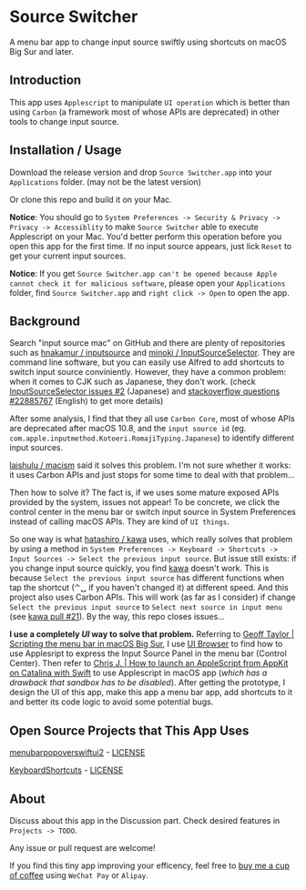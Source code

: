 #  Source Switcher

A menu bar app to change input source swiftly using shortcuts on macOS Big Sur and later.

## Introduction

This app uses `Applescript` to manipulate `UI operation` which is better than using `Carbon` (a framework most of whose APIs are deprecated) in other tools to change input source.

## Installation / Usage

Download the release version and drop `Source Switcher.app`  into your `Applications` folder. (may not be the latest version)

Or clone this repo and build it on your Mac.

**Notice**: You should go to `System Preferences -> Security & Privacy -> Privacy -> Accessiblity` to make `Source Switcher` able to execute Applescript on your Mac. You'd better perform this operation before you open this app for the first time. If no input source appears, just lick `Reset` to get your current input sources.

**Notice**: If you get `Source Switcher.app can't be opened because Apple cannot check it for malicious software`, please open your `Applications` folder, find `Source Switcher.app` and `right click -> Open` to open the app. 

## Background

Search "input source mac" on GitHub and there are plenty of repositories such as [hnakamur / inputsource](https://github.com/hnakamur/inputsource) and [minoki / InputSourceSelector](https://github.com/minoki/InputSourceSelector). They are command line software, but you can easily use Alfred to add shortcuts to switch input source conviniently. However, they have a common problem: when it comes to CJK such as Japanese, they don't work. (check [InputSourceSelector issues #2](https://github.com/minoki/InputSourceSelector/issues/2) (Japanese) and [stackoverflow questions #22885767](https://stackoverflow.com/questions/22885767/how-to-programmatically-switch-an-input-method-on-os-x) (English) to get more details)

After some analysis, I find that they all use `Carbon Core`, most of whose APIs are deprecated after macOS 10.8, and the `input source id` (eg. `com.apple.inputmethod.Kotoeri.RomajiTyping.Japanese`) to identify different input sources. 

[laishulu / macism](https://github.com/laishulu/macism) said it solves this problem. I'm not sure whether it works: it uses Carbon APIs and just stops for some time to deal with that problem...

Then how to solve it? The fact is, if we uses some mature exposed APIs provided by the system, issues not appear! To be concrete, we click the control center in the menu bar or switch input source in System Preferences instead of calling macOS APIs. They are kind of `UI things`.  

So one way is what [hatashiro / kawa](https://github.com/hatashiro/kawa) uses, which really solves that problem by using a method in `System Preferences -> Keyboard -> Shortcuts -> Input Sources -> Select the previous input source`. But issue still exists: if you change input source quickly, you find [kawa](https://github.com/hatashiro/kawa) doesn't work. This is because `Select the previous input source` has different functions when tap the shortcut (⌃␣ if you haven't changed it) at different speed. And this project also uses Carbon APIs. This will work (as far as I consider) if change `Select the previous input source` to `Select next source in input menu` (see [kawa pull #21](https://github.com/hatashiro/kawa/pull/21)). By the way, this repo closes issues...

**I use a completely _UI_ way to solve that problem.** Referring to [Geoff Taylor | Scripting the menu bar in macOS Big Sur](https://www.geofftaylor.me/2020/scripting-the-menu-bar-in-macos-big-sur/), I use  [UI Browser](https://pfiddlesoft.com/uibrowser/index.html) to find how to use Applesript to express the Input Source Panel in the menu bar (Control Center). Then refer to [Chris J. | How to launch an AppleScript from AppKit on Catalina with Swift](https://medium.com/macoclock/everything-you-need-to-do-to-launch-an-applescript-from-appkit-on-macos-catalina-with-swift-1ba82537f7c3) to use Applescript in macOS app (*which has a drawback that sandbox has to be disabled*). After getting the prototype, I design the UI of this app, make this app a menu bar app, add shortcuts to it and better its code logic to avoid some potential bugs.

## Open Source Projects that This App Uses

[menubarpopoverswiftui2](https://github.com/zaferarican/menubarpopoverswiftui2) - [LICENSE](https://github.com/zaferarican/menubarpopoverswiftui2/blob/master/LICENSE)


[KeyboardShortcuts](https://github.com/sindresorhus/KeyboardShortcuts) - [LICENSE](https://github.com/sindresorhus/KeyboardShortcuts/blob/main/license)

## About

Discuss about this app in the Discussion part. Check desired features in `Projects -> TODO`.  

Any issue or pull request are welcome!

If you find this tiny app improving your efficency, feel free to [buy me a cup of coffee](https://yang-xijie.github.io/postscript/support.html) using `WeChat Pay` or `Alipay`.
